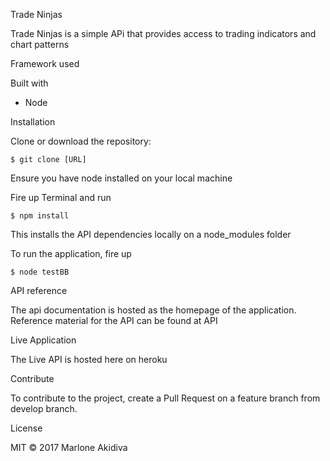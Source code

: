Trade Ninjas

Trade Ninjas is a simple APi that provides access to trading indicators and chart patterns


Framework used

Built with

- Node

Installation

Clone or download the repository:

`$ git clone [URL]`

Ensure you have node installed on your local machine

Fire up Terminal and run

`$ npm install`

This installs the API dependencies locally on a node_modules folder

To run the application, fire up

`$ node testBB`


API reference

The api documentation is hosted as the homepage of the application. Reference material for the API can be found at API

Live Application

The Live API is hosted here on heroku

Contribute

To contribute to the project, create a Pull Request on a feature branch from develop branch.

License

MIT © 2017 Marlone Akidiva
